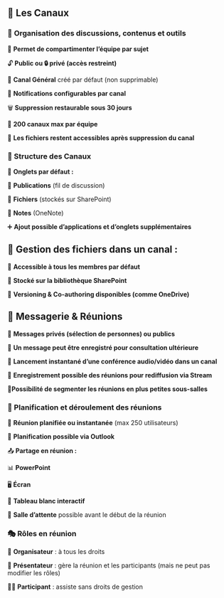 ## **🔹 Les Canaux**

### 📁 **Organisation des discussions, contenus et outils**

📌 **Permet de compartimenter l’équipe par sujet**

🔓 **Public ou 🔒 privé (accès restreint)**

📌 **Canal Général** créé par défaut (non supprimable)

🔔 **Notifications configurables par canal**

🗑 **Suppression restaurable sous 30 jours**

🔢 **200 canaux max par équipe**

📂 **Les fichiers restent accessibles après suppression du canal**


### **📌 Structure des Canaux**

📌 **Onglets par défaut :**

💬 **Publications** (fil de discussion)

📁 **Fichiers** (stockés sur SharePoint)

📝 **Notes** (OneNote)

➕ **Ajout possible d’applications et d’onglets supplémentaires**



## 📂 **Gestion des fichiers dans un canal :**

🔹 **Accessible à tous les membres par défaut**

🔹 **Stocké sur la bibliothèque SharePoint**

🔹 **Versioning & Co-authoring disponibles (comme OneDrive)**



## **🔹 Messagerie & Réunions**

💬 **Messages privés (sélection de personnes) ou publics**

📌 **Un message peut être enregistré pour consultation ultérieure**

🎥 **Lancement instantané d’une conférence audio/vidéo dans un canal**

💾 **Enregistrement possible des réunions pour rediffusion via Stream**

**🔡Possibilité de segmenter les réunions en plus petites sous-salles**



### **🔹 Planification et déroulement des réunions**

📅 **Réunion planifiée ou instantanée** (max 250 utilisateurs)

📧 **Planification possible via Outlook**

📤 **Partage en réunion :**

📊 **PowerPoint**

🖥 **Écran**

📝 **Tableau blanc interactif**

🚪 **Salle d’attente** possible avant le début de la réunion



### **🎭 Rôles en réunion**

👑 **Organisateur** : à tous les droits

🎤 **Présentateur** : gère la réunion et les participants (mais ne peut pas modifier les rôles)

🧑‍💻 **Participant** : assiste sans droits de gestion
